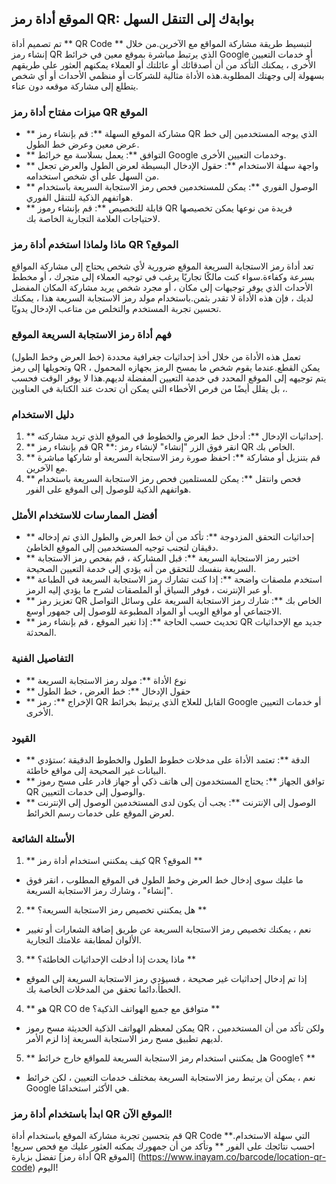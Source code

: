 ## الموقع أداة رمز QR: بوابةك إلى التنقل السهل

تم تصميم أداة ** QR Code ** لتبسيط طريقة مشاركة المواقع مع الآخرين.من خلال إنشاء رمز QR الذي يرتبط مباشرة بموقع معين في خرائط Google أو خدمات التعيين الأخرى ، يمكنك التأكد من أن أصدقائك أو عائلتك أو العملاء يمكنهم العثور على طريقهم بسهولة إلى وجهتك المطلوبة.هذه الأداة مثالية للشركات أو منظمي الأحداث أو أي شخص يتطلع إلى مشاركة موقعه دون عناء.

### ميزات مفتاح أداة رمز QR الموقع

- ** مشاركة الموقع السهلة **: قم بإنشاء رمز QR الذي يوجه المستخدمين إلى خط عرض معين وعرض خط الطول.
- ** التوافق **: يعمل بسلاسة مع خرائط Google وخدمات التعيين الأخرى.
- ** واجهة سهلة الاستخدام **: حقول الإدخال البسيطة لعرض الطول والعرض تجعل من السهل على أي شخص استخدامه.
- ** الوصول الفوري **: يمكن للمستخدمين فحص رمز الاستجابة السريعة باستخدام هواتفهم الذكية للتنقل الفوري.
- ** قابلة للتخصيص **: قم بإنشاء رموز QR فريدة من نوعها يمكن تخصيصها لاحتياجات العلامة التجارية الخاصة بك.

### ماذا ولماذا استخدم أداة رمز QR الموقع؟

تعد أداة رمز الاستجابة السريعة الموقع ضرورية لأي شخص يحتاج إلى مشاركة المواقع بسرعة وكفاءة.سواء كنت مالكًا تجاريًا يرغب في توجيه العملاء إلى متجرك ، أو مخطط الأحداث الذي يوفر توجيهات إلى مكان ، أو مجرد شخص يريد مشاركة المكان المفضل لديك ، فإن هذه الأداة لا تقدر بثمن.باستخدام مولد رمز الاستجابة السريعة هذا ، يمكنك تحسين تجربة المستخدم والتخلص من متاعب الإدخال يدويًا.

### فهم أداة رمز الاستجابة السريعة الموقع

تعمل هذه الأداة من خلال أخذ إحداثيات جغرافية محددة (خط العرض وخط الطول) وتحويلها إلى رمز QR يمكن القطع.عندما يقوم شخص ما بمسح الرمز بجهازه المحمول ، يتم توجيهه إلى الموقع المحدد في خدمة التعيين المفضلة لديهم.هذا لا يوفر الوقت فحسب ، بل يقلل أيضًا من فرص الأخطاء التي يمكن أن تحدث عند الكتابة في العناوين.

### دليل الاستخدام

1. ** إحداثيات الإدخال **: أدخل خط العرض والخطوط في الموقع الذي تريد مشاركته.
2. ** قم بإنشاء رمز QR **: انقر فوق الزر "إنشاء" لإنشاء رمز QR الخاص بك.
3. ** قم بتنزيل أو مشاركة **: احفظ صورة رمز الاستجابة السريعة أو شاركها مباشرة مع الآخرين.
4. ** فحص وانتقل **: يمكن للمستلمين فحص رمز الاستجابة السريعة باستخدام هواتفهم الذكية للوصول إلى الموقع على الفور.

### أفضل الممارسات للاستخدام الأمثل

- ** إحداثيات التحقق المزدوجة **: تأكد من أن خط العرض والطول الذي تم إدخاله دقيقان لتجنب توجيه المستخدمين إلى الموقع الخاطئ.
- ** اختبر رمز الاستجابة السريعة **: قبل المشاركة ، قم بفحص رمز الاستجابة السريعة بنفسك للتحقق من أنه يؤدي إلى خدمة التعيين الصحيحة.
- ** استخدم ملصقات واضحة **: إذا كنت تشارك رمز الاستجابة السريعة في الطباعة أو عبر الإنترنت ، فوفر السياق أو الملصقات لشرح ما يؤدي إليه الرمز.
- ** تعزيز رمز QR الخاص بك **: شارك رمز الاستجابة السريعة على وسائل التواصل الاجتماعي أو مواقع الويب أو المواد المطبوعة للوصول إلى جمهور أوسع.
- ** تحديث حسب الحاجة **: إذا تغير الموقع ، قم بإنشاء رمز QR جديد مع الإحداثيات المحدثة.

### التفاصيل الفنية

- ** نوع الأداة **: مولد رمز الاستجابة السريعة
- ** حقول الإدخال **: خط العرض ، خط الطول
- ** الإخراج **: رمز QR القابل للعلاج الذي يرتبط بخرائط Google أو خدمات التعيين الأخرى.

### القيود

- ** الدقة **: تعتمد الأداة على مدخلات خطوط الطول والخطوط الدقيقة ؛ستؤدي البيانات غير الصحيحة إلى مواقع خاطئة.
- ** توافق الجهاز **: يحتاج المستخدمون إلى هاتف ذكي أو جهاز قادر على مسح رموز QR والوصول إلى خدمات التعيين.
- ** الوصول إلى الإنترنت **: يجب أن يكون لدى المستخدمين الوصول إلى الإنترنت لعرض الموقع على خدمات رسم الخرائط.

### الأسئلة الشائعة

1. ** كيف يمكنني استخدام أداة رمز QR الموقع؟ **
- ما عليك سوى إدخال خط العرض وخط الطول في الموقع المطلوب ، انقر فوق "إنشاء" ، وشارك رمز الاستجابة السريعة.

2. ** هل يمكنني تخصيص رمز الاستجابة السريعة؟ **
- نعم ، يمكنك تخصيص رمز الاستجابة السريعة عن طريق إضافة الشعارات أو تغيير الألوان لمطابقة علامتك التجارية.

3. ** ماذا يحدث إذا أدخلت الإحداثيات الخاطئة؟ **
- إذا تم إدخال إحداثيات غير صحيحة ، فسيؤدي رمز الاستجابة السريعة إلى الموقع الخطأ.دائما تحقق من المدخلات الخاصة بك.

4. ** هو QR CO de متوافق مع جميع الهواتف الذكية؟ **
- يمكن لمعظم الهواتف الذكية الحديثة مسح رموز QR ، ولكن تأكد من أن المستخدمين لديهم تطبيق مسح رمز الاستجابة السريعة إذا لزم الأمر.

5. ** هل يمكنني استخدام رمز الاستجابة السريعة للمواقع خارج خرائط Google؟ **
- نعم ، يمكن أن يرتبط رمز الاستجابة السريعة بمختلف خدمات التعيين ، لكن خرائط Google هي الأكثر استخدامًا.

### ابدأ باستخدام أداة رمز QR الموقع الآن!

قم بتحسين تجربة مشاركة الموقع باستخدام أداة QR Code التي سهلة الاستخدام.** احسب نتائجك على الفور ** وتأكد من أن جمهورك يمكنه العثور عليك مع فحص سريع!تفضل بزيارة [أداة رمز QR الموقع] (https://www.inayam.co/barcode/location-qr-code) اليوم!
